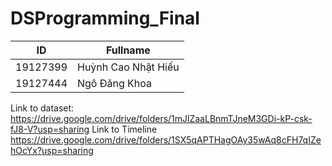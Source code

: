 ﻿# DSProgramming_Final
 
| ID       | Fullname            |
|----------|---------------------|
| 19127399 | Huỳnh Cao Nhật Hiếu |
| 19127444 | Ngô Đăng Khoa       | 

Link to dataset: https://drive.google.com/drive/folders/1mJlZaaLBnmTJneM3GDi-kP-csk-fJ8-V?usp=sharing
Link to Timeline https://drive.google.com/drive/folders/1SX5qAPTHagOAy35wAq8cFH7qIZehOcYx?usp=sharing
